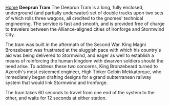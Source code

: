 [Home](../index.md)
**Deeprun Tram**
The Deeprun Tram is a long, fully enclosed, underground (and partially underwater) set of double tracks upon two sets of which rolls three wagons, all credited to the gnomes' technical engineering. The service is fast and smooth, and is provided free of charge to travelers between the Alliance-aligned cities of Ironforge and Stormwind City.

The tram was built in the aftermath of the Second War. King Magni Bronzebeard was frustrated at the sluggish pace with which his country's aid was being delivered to Stormwind, and eager as well to establish a means of reinforcing the human kingdom with dwarven soldiers should the need arise. To address these two concerns, King Bronzebeard turned to Azeroth's most esteemed engineer, High Tinker Gelbin Mekkatorque, who immediately began drafting designs for a grand subterranean railway system that would link Stormwind and Ironforge.

The tram takes 60 seconds to travel from one end of the system to the other, and waits for 12 seconds at either station.